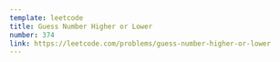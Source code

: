 ```yaml
---
template: leetcode
title: Guess Number Higher or Lower
number: 374
link: https://leetcode.com/problems/guess-number-higher-or-lower
---
```

